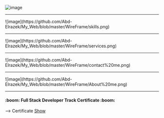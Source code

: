   ![image](https://github.com/Abd-Elrazek/My_Web/blob/master/WireFrame/Home.png)
<hr>
  ![image](https://github.com/Abd-Elrazek/My_Web/blob/master/WireFrame/skills.png)
<hr>
  ![image](https://github.com/Abd-Elrazek/My_Web/blob/master/WireFrame/services.png)
<hr>
  ![image](https://github.com/Abd-Elrazek/My_Web/blob/master/WireFrame/contact%20me.png)
<hr>
  ![image](https://github.com/Abd-Elrazek/My_Web/blob/master/WireFrame/About%20me.png)
<hr>
<h4>:boom: Full Stack Developer Track Certificate :boom: </h4>
--> Certificate <a href ="https://github.com/Abd-Elrazek/My_Web/blob/master/Full%20Stack%20Developer%20Track%20Certificate%20.pdf"> Show </a>

				   
